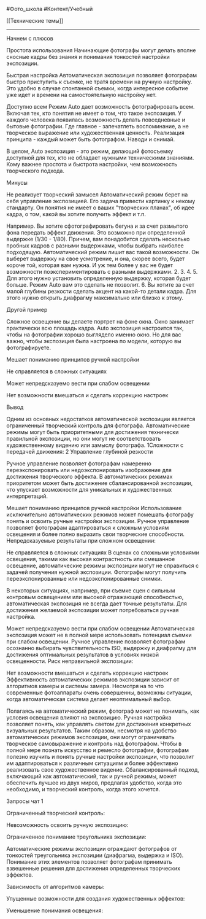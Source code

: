 #Фото_школа #Контент/Учебный 

[[Технические темы]]
________

Начнем с плюсов

Простота использования
Начинающие фотографы могут делать вполне сносные кадры без знания и понимания тонкостей настройки экспозиции.

Быстрая настройка
Автоматическая экспозиция позволяет фотографам быстро приступить к съемке, не тратя времени на ручную настройку.
Это удобно в случае спонтанной съемки, когда интересное событие уже идет и времени на самостоятельную настройку нет.

Доступно всем
Режим Auto дает возможность фотографировать всем. Включая тех, кто понятия не имеет о том, что такое экспозиция. 
У каждого человека появилась возможность делать повседневные и бытовые фотографии. Где главное - запечатлеть воспоминание, а не творческое выражение или художественная ценность.
Реализация принципа - каждый может быть фотографом. Наводи и снимай.

В целом, Auto экспозиция - это режим, делающий фотосъемку доступной для тех, кто не обладает нужными техническими знаниями. Кому важнее простота и быстрота настройки, чем возможность творческого подхода.


Минусы

Не реализует творческий замысел
Автоматический режим берет на себя управление экспозицией. Его задача привести картинку к некому стандарту. Он понятия не имеет о ваших "творческих планах", об идее кадра, о том, какой вы хотите получить эффект и т.п.

Например.
Вы хотите сфотографировать бегуна и за счет размытого фона передать эффект движения. Это возможно при определенной выдержке (1/30 - 1/80). Причем, вам понадобится сделать несколько пробных кадров с разными выдержками, чтобы выбрать наиболее подходящую.
Автоматический режим лишит вас такой возможности. Он выберет выдержку на свое усмотрение, и она, скорее всего, будет короче той, которая вам нужна. И уж тем более у вас не будет возможности поэкспериментировать с разными выдержками.
2. 
3. 
4. 
5. Для этого нужно установить определенную выдержку, которая будет больше. Режим Auto вам это сделать не позволит.
6. Вы хотите за счет малой глубины резкости сделать акцент на какой-то детали кадра. Для этого нужно открыть диафрагму максимально или близко к этому. 

Другой пример




Сложное освещение
вы делаете портрет на фоне окна. Окно занимает практически всю площадь кадра. Auto экспозиция настроится так, чтобы на фотографии хорошо выглядело именно окно. Но для вас важно, чтобы экспозиция была настроена по модели, которую вы фотографируете. 





Мешает пониманию принципов ручной настройки


Не справляется в сложных ситуациях


Может непредсказуемо вести при слабом освещении


Нет возможности вмешаться и сделать коррекцию настроек

Вывод









Одним из основных недостатков автоматической экспозиции является ограниченный творческий контроль для фотографа. Автоматические режимы могут быть приоритетными для достижения технически правильной экспозиции, но они могут не соответствовать художественному видению или замыслу фотографа.
1Сложности с передачей движения:
2 Управление глубиной резкости

Ручное управление позволяет фотографам намеренно переэкспонировать или недоэкспонировать изображение для достижения творческого эффекта. В автоматических режимах приоритетом может быть достижение сбалансированной экспозиции, что упускает возможности для уникальных и художественных интерпретаций.

Мешает пониманию принципов ручной настройки
Использование исключительно автоматических режимов может помешать фотографу понять и освоить ручные настройки экспозиции. Ручное управление позволяет фотографам адаптироваться к сложным условиям освещения и более полно выразить свои творческие способности.
Непредсказуемые результаты при сложном освещении:


Не справляется в сложных ситуациях
В сценах со сложными условиями освещения, такими как высокая контрастность или смешанное освещение, автоматические режимы экспозиции могут не справиться с задачей получения нужной экспозиции. Фотографы могут получить переэкспонированные или недоэкспонированные снимки.

В некоторых ситуациях, например, при съемке сцен с сильным контровым освещением или высокой отражающей способностью, автоматическая экспозиция не всегда дает точные результаты. Для достижения желаемой экспозиции может потребоваться ручная настройка.

Может непредсказуемо вести при слабом освещении
Автоматическая экспозиция может не в полной мере использовать потенциал съемки при слабом освещении. Ручное управление позволяет фотографам осознанно выбирать чувствительность ISO, выдержку и диафрагму для достижения оптимальных результатов в условиях низкой освещенности.
Риск неправильной экспозиции:





Нет возможности вмешаться и сделать коррекцию настроек
Эффективность автоматических режимов экспозиции зависит от алгоритмов камеры и системы замера. Несмотря на то что современные фотоаппараты очень совершенны, возможны ситуации, когда автоматическая система делает неоптимальный выбор.

Полагаясь на автоматический режим, фотограф может не понимать, как условия освещения влияют на экспозицию. Ручная настройка позволяет понять, как управлять светом для достижения конкретных визуальных результатов.
Таким образом, несмотря на удобство автоматических режимов экспозиции, они могут ограничивать творческое самовыражение и контроль над фотографом. Чтобы в полной мере познать искусство и ремесло фотографии, фотографам полезно изучить и понять ручные настройки экспозиции, что позволит им адаптироваться к различным ситуациям и более эффективно реализовать свое художественное видение. Сбалансированный подход, включающий как автоматический, так и ручной режимы, может обеспечить лучшее из двух миров, предлагая удобство, когда это необходимо, и творческий контроль, когда этого хочется.


Запросы
чат 1



Ограниченный творческий контроль:


Невозможность освоить ручную экспозицию:



Ограниченное понимание треугольника экспозиции:

Автоматические режимы экспозиции ограждают фотографов от тонкостей треугольника экспозиции (диафрагма, выдержка и ISO). Понимание этих элементов позволяет фотографам принимать взвешенные решения для достижения определенных творческих эффектов.






Зависимость от алгоритмов камеры:


Упущенные возможности для создания художественных эффектов:


Уменьшение понимания освещения:

